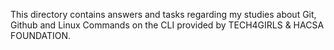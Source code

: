 This directory contains answers and tasks regarding my studies about Git, Github and Linux Commands on the CLI provided by TECH4GIRLS & HACSA FOUNDATION.